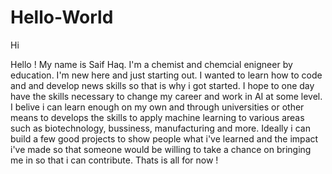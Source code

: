 # Hello-World
Hi

Hello ! My name is Saif Haq. I'm a  chemist and chemcial enigneer by education. I'm new here and just starting out. I wanted to learn how to code and and develop news skills so that is why i got started. I hope to one day have the skills necessary to change my career and work in AI at some level. I belive i can learn enough on my own and through universities or other means to develops the skills to apply machine learning to various areas such as biotechnology, bussiness, manufacturing and more. Ideally i can build a few good projects to show people what i've learned and the impact i've made so that someone would be willing to take a chance on bringing me in so that i can contribute. Thats is all for now !
